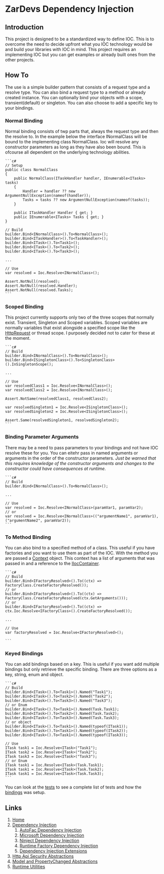 # ZarDevs Dependency Injection

## Introduction

This project is designed to be a standardized way to define IOC. This is to overcome the need to decide upfront what you IOC technology would be and build your libraries with IOC in mind. This project requires an implementing IOC but you can get examples or already built ones from the other projects.

## How To

The use is a simple builder pattern that consists of a request type and a resolve type. You can also bind a request type to a method or already created instance. You can optionally bind your objects with a scope, transient(default) or singleton. You can also choose to add a specific key to your bindings.

### Normal Binding

Normal binding consists of twp parts that, always the request type and then the resolve to. In the example below the interface INormalClass will be bound to the implementing class NormalClass. Ioc will resolve any constructor parameters as long as they have also been bound. This is ofcourse all dependent on the underlying technology abilities.

    ```c#
    // Setup
    public class NormalClass
    {
        public NormalClass(ITaskHandler handler, IEnumerable<ITasks> tasks)
        {
            Handler = handler ?? new ArgumentNullException(nameof(handler));
            Tasks = tasks ?? new ArgumentNullException(nameof(tasks));
        }

        public ITaskHandler Handler { get; }
        public IEnumerable<ITasks> Tasks { get; }
    }

    // Build
    builder.Bind<INormalClass>().To<NormalClass>();
    builder.Bind<ITaskHandler>().To<TaskHandler>();
    builder.Bind<ITask>().To<Task1>();
    builder.Bind<ITask>().To<Task2>();
    builder.Bind<ITask>().To<Task3>();

    ...

    // Use
    var resolved = Ioc.Resolve<INormalClass>();

    Assert.NotNull(resolved);
    Assert.NotNull(resolved.Handler);
    Assert.NotNull(resolved.Tasks);
    ```

### Scoped Binding

This project currently supports only two of the three scopes that normally exist. Transient, Singleton and Scoped variables. Scoped variables are normally variables that exist alongside a specified scope like the [HttpRequest](https://docs.microsoft.com/en-us/dotnet/api/microsoft.aspnetcore.http.httprequest?view=aspnetcore-5.0) or thread scope. I purposely decided not to cater for these at the moment.

    ```c#
    // Build
    builder.Bind<INormalClass>().To<NormalClass>();
    builder.Bind<ISingletonClass>().To<SingletonClass>().InSingletonScope();

    ...

    // Use
    var resolvedClass1 = Ioc.Resolve<INormalClass>();
    var resolvedClass2 = Ioc.Resolve<INormalClass>();

    Assert.NotSame(resolvedClass1, resolvedClass2);

    var resolvedSingleton1 = Ioc.Resolve<ISingletonClass>();
    var resolvedSingleton2 = Ioc.Resolve<ISingletonClass>();

    Assert.Same(resolvedSingleton1, resolvedSingleton2);
    ```

### Binding Parameter Arguments

There may be a need to pass parameters to your bindings and not have IOC resolve these for you. You can eitehr pass in named arguments or arguments in the order of the constructor parameters. _Just be warned that this requires knowledge of the constructor arguments and changes to the constructor could have consequences at runtime._

    ```c#
    // Build
    builder.Bind<INormalClass>().To<NormalClass>();

    ...

    // Use
    var resolved = Ioc.Resolve<INormalClass>(paramVar1, paramVar2);
    // or
    var resolved = Ioc.Resolve<INormalClass>(("argumentName1", paramVar1), ("argumentName2", paramVar2));
    ```

### To Method Binding

You can also bind to a specified method of a class. This useful if you have factories and you want to use them as part of the IOC. With the method you are passed a [Context](./DependencyBuilderContext.cs) object. This context has a list of arguments that was passed in and a reference to the [IIocContainer](./IIocContainer.cs).

    ```c#
    // Build
    builder.Bind<IFactoryResolved>().To((ctx) => FactoryClass.CreateFactoryResolved());
    // or
    builder.Bind<IFactoryResolved>().To((ctx) => FactoryClass.CreateFactoryResolved(ctx.GetArguments()));
    // or
    builder.Bind<IFactoryResolved>().To((ctx) => ctx.Ioc.Resolve<IFactoryClass>().CreateFactoryResolved());

    ...

    // Use
    var factoryResolved = Ioc.Resolve<IFactoryResolved>();

    ```

### Keyed Bindings

You can add bindings based on a key. This is useful if you want add multiple bindings but only retrieve the specific binding. There are three options as a key, string, enum and object.

    ```c#
    // Build
    builder.Bind<ITask>().To<Task1>().Named("Task1");
    builder.Bind<ITask>().To<Task2>().Named("Task2");
    builder.Bind<ITask>().To<Task3>().Named("Task3");
    // or Enum
    builder.Bind<ITask>().To<Task1>().Named(Task.Task1);
    builder.Bind<ITask>().To<Task2>().Named(Task.Task2);
    builder.Bind<ITask>().To<Task3>().Named(Task.Task3);
    // or object
    builder.Bind<ITask>().To<Task1>().Named(typeof(ITask1));
    builder.Bind<ITask>().To<Task1>().Named(typeof(ITask2));
    builder.Bind<ITask>().To<Task1>().Named(typeof(ITask3));

    // Use
    ITask task1 = Ioc.Resolve<ITask>("Task1");
    ITask task2 = Ioc.Resolve<ITask>("Task2");
    ITask task3 = Ioc.Resolve<ITask>("Task3");
    // or Enum
    ITask task1 = Ioc.Resolve<ITask>(Task.Task1);
    ITask task1 = Ioc.Resolve<ITask>(Task.Task2);
    ITask task1 = Ioc.Resolve<ITask>(Task.Task3);
    ```

You can look at the [tests](../../tests/) to see a complete list of tests and how the [bindings](../../tests/ZarDevs.DependencyInjection.Tests/bindings.cs) was setup.

## Links

1. [Home](../../../README.md)
1. [Dependency Injection](../../README.md)
    1. [AutoFac Dependency Injection](../ZarDevs.DependencyInjection.AutoFac/README.md)
    1. [Microsoft Dependency Injection](../ZarDevs.DependencyInjection.Microsoft/README.md)
    1. [Ninject Dependency Injection](../ZarDevs.DependencyInjection.Ninject/README.md)
    1. [Runtime Factory Dependency Injection](../ZarDevs.DependencyInjection.RuntimeFactory/README.md)
    1. [Dependency Injection Extensions](../ZarDevs.DependencyInjection.Extensions/README.md)
1. [Http Api Security Abstractions](../../../Http/README.md)
1. [Model and PropertyChanged Abstractions](../../../Models/README.md)
1. [Runtime Utilities](../../../Runtime/README.md)
